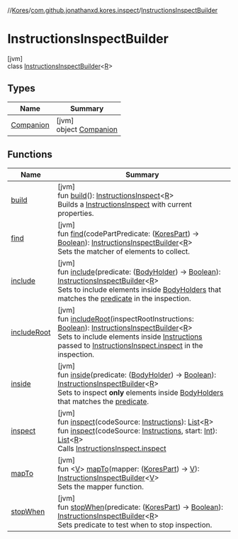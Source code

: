 //[Kores](../../../index.md)/[com.github.jonathanxd.kores.inspect](../index.md)/[InstructionsInspectBuilder](index.md)

# InstructionsInspectBuilder

[jvm]\
class [InstructionsInspectBuilder](index.md)<[R](index.md)>

## Types

| Name | Summary |
|---|---|
| [Companion](-companion/index.md) | [jvm]<br>object [Companion](-companion/index.md) |

## Functions

| Name | Summary |
|---|---|
| [build](build.md) | [jvm]<br>fun [build](build.md)(): [InstructionsInspect](../-instructions-inspect/index.md)<[R](index.md)><br>Builds a [InstructionsInspect](../-instructions-inspect/index.md) with current properties. |
| [find](find.md) | [jvm]<br>fun [find](find.md)(codePartPredicate: ([KoresPart](../../com.github.jonathanxd.kores/-kores-part/index.md)) -> [Boolean](https://kotlinlang.org/api/latest/jvm/stdlib/kotlin/-boolean/index.html)): [InstructionsInspectBuilder](index.md)<[R](index.md)><br>Sets the matcher of elements to collect. |
| [include](include.md) | [jvm]<br>fun [include](include.md)(predicate: ([BodyHolder](../../com.github.jonathanxd.kores.base/-body-holder/index.md)) -> [Boolean](https://kotlinlang.org/api/latest/jvm/stdlib/kotlin/-boolean/index.html)): [InstructionsInspectBuilder](index.md)<[R](index.md)><br>Sets to include elements inside [BodyHolders](../../com.github.jonathanxd.kores.base/-body-holder/index.md) that matches the [predicate](include.md) in the inspection. |
| [includeRoot](include-root.md) | [jvm]<br>fun [includeRoot](include-root.md)(inspectRootInstructions: [Boolean](https://kotlinlang.org/api/latest/jvm/stdlib/kotlin/-boolean/index.html)): [InstructionsInspectBuilder](index.md)<[R](index.md)><br>Sets to include elements inside [Instructions](../../com.github.jonathanxd.kores/-instructions/index.md) passed to [InstructionsInspect.inspect](../-instructions-inspect/inspect.md) in the inspection. |
| [inside](inside.md) | [jvm]<br>fun [inside](inside.md)(predicate: ([BodyHolder](../../com.github.jonathanxd.kores.base/-body-holder/index.md)) -> [Boolean](https://kotlinlang.org/api/latest/jvm/stdlib/kotlin/-boolean/index.html)): [InstructionsInspectBuilder](index.md)<[R](index.md)><br>Sets to inspect **only** elements inside [BodyHolders](../../com.github.jonathanxd.kores.base/-body-holder/index.md) that matches the [predicate](inside.md). |
| [inspect](inspect.md) | [jvm]<br>fun [inspect](inspect.md)(codeSource: [Instructions](../../com.github.jonathanxd.kores/-instructions/index.md)): [List](https://kotlinlang.org/api/latest/jvm/stdlib/kotlin.collections/-list/index.html)<[R](index.md)><br>fun [inspect](inspect.md)(codeSource: [Instructions](../../com.github.jonathanxd.kores/-instructions/index.md), start: [Int](https://kotlinlang.org/api/latest/jvm/stdlib/kotlin/-int/index.html)): [List](https://kotlinlang.org/api/latest/jvm/stdlib/kotlin.collections/-list/index.html)<[R](index.md)><br>Calls [InstructionsInspect.inspect](../-instructions-inspect/inspect.md) |
| [mapTo](map-to.md) | [jvm]<br>fun <[V](map-to.md)> [mapTo](map-to.md)(mapper: ([KoresPart](../../com.github.jonathanxd.kores/-kores-part/index.md)) -> [V](map-to.md)): [InstructionsInspectBuilder](index.md)<[V](map-to.md)><br>Sets the mapper function. |
| [stopWhen](stop-when.md) | [jvm]<br>fun [stopWhen](stop-when.md)(predicate: ([KoresPart](../../com.github.jonathanxd.kores/-kores-part/index.md)) -> [Boolean](https://kotlinlang.org/api/latest/jvm/stdlib/kotlin/-boolean/index.html)): [InstructionsInspectBuilder](index.md)<[R](index.md)><br>Sets predicate to test when to stop inspection. |
